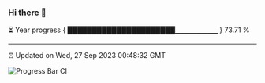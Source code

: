 ### Hi there 👋

⏳ Year progress { ██████████████████████▁▁▁▁▁▁▁▁ } 73.71 %

---

⏰ Updated on Wed, 27 Sep 2023 00:48:32 GMT

![Progress Bar CI](https://github.com/liununu/liununu/workflows/Progress%20Bar%20CI/badge.svg)
